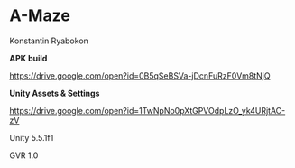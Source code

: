 # A-Maze

Konstantin Ryabokon

<b>APK build</b>

https://drive.google.com/open?id=0B5qSeBSVa-jDcnFuRzF0Vm8tNjQ

<b>Unity Assets & Settings</b>

https://drive.google.com/open?id=1TwNpNo0pXtGPVOdpLzO_yk4URjtAC-zV


Unity 5.5.1f1

GVR 1.0
